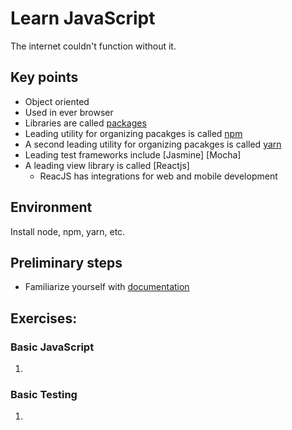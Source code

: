 # Learn JavaScript
The internet couldn't function without it.

## Key points
- Object oriented
- Used in ever browser
- Libraries are called [packages](https://rubygems.org/)
- Leading utility for organizing pacakges is called [npm](https://www.npmjs.com)
- A second leading utility for organizing pacakges is called [yarn](https://yarnpkg.com/en/)
- Leading test frameworks include [Jasmine] [Mocha]
- A leading view library is called [Reactjs]
  - ReacJS has integrations for web and mobile development

## Environment
Install node, npm, yarn, etc.

## Preliminary steps
- Familiarize yourself with [documentation](https://developer.mozilla.org/en-US/docs/Web/JavaScript)

## Exercises:
### Basic JavaScript
1.

### Basic Testing
1.
